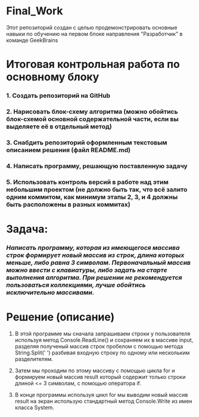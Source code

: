 # Final_Work
Этот репозиторий создан с целью продемонстрировать основные навыки по обучению на первом блоке направления "Разработчик" в команде GeekBrains


# Итоговая контрольная работа по основному блоку
### 1. Создать репозиторий на GitHub
### 2. Нарисовать блок-схему алгоритма (можно обойтись блок-схемой основной содержательной части, если вы выделяете её в отдельный метод)
### 3. Снабдить репозиторий оформленным текстовым описанием решения (файл README.md)
### 4. Написать программу, решающую поставленную задачу
### 5. Использовать контроль версий в работе над этим небольшим проектом (не должно быть так, что всё залито одним коммитом, как минимум этапы 2, 3, и 4 должны быть расположены в разных коммитах)

# **Задача:**
### *Написать программу, которая из имеющегося массива строк формирует новый массив из строк, длина которых меньше, либо равна 3 символам. Первоначальный массив можно ввести с клавиатуры, либо задать на старте выполнения алгоритма. При решении не рекомендуется пользоваться коллекциями, лучше обойтись исключительно массивами.*

# Pешение (описание)


   1) В этой программе мы сначала запрашиваем строки у пользователя используя метод Console.ReadLine() и сохраняем их в массиве input,
    разделяя полученый массив строк пробелом с помощью метода String.Split(' ') разбивая входную строку по одному или нескольким разделителям.

   2. Затем мы проходим по этому массиву с помощью цикла for и формируем новый массив result 
      который содержит только строки длиной <= 3 символам, с помощью оператора if. 

   3) В конце программы используя цикл for мы выводим новый массив result на экран использую стандартный метод Console.Write из имен класса System. 
